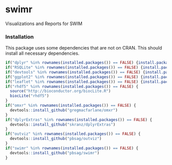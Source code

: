 # swimr
Visualizations and Reports for SWIM

### Installation

This package uses some dependencies that are not on CRAN. This should install all necessary dependencies.
```r
if("dplyr" %in% rownames(installed.packages()) == FALSE) {install.packages("dplyr")}
if("RSQLite" %in% rownames(installed.packages()) == FALSE) {install.packages("RSQLite")}
if("devtools" %in% rownames(installed.packages()) == FALSE) {install.packages("devtools")}
if("ggplot2" %in% rownames(installed.packages()) == FALSE) {install.packages("ggplot2")}
if("leaflet" %in% rownames(installed.packages()) == FALSE) {install.packages("leaflet")}
if("rhdf5" %in% rownames(installed.packages()) == FALSE) {
  source("http://bioconductor.org/biocLite.R")
  biocLite("rhdf5")
}
if("omxr" %in% rownames(installed.packages()) == FALSE) {
  devtools::install_github("gregmacfarlane/omxr")
}
if("dplyrExtras" %in% rownames(installed.packages()) == FALSE) {
  devtools::install_github("skranz/dplyrExtras")
}
if("outviz" %in% rownames(installed.packages()) == FALSE) {
  devtools::install_github("pbsag/outviz")
}
if("swimr" %in% rownames(installed.packages()) == FALSE) {
  devtools::install_github("pbsag/swimr")
}

```
